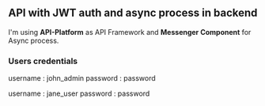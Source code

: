 ## API with JWT auth and async process in backend

I'm using **API-Platform** as API Framework and **Messenger Component** for Async process.

### Users credentials
username : john_admin password : password

username : jane_user password : password
